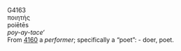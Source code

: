 G4163  
ποιητής  
poiētēs  
*poy-ay-tace‘*  
From [4160](g4160) a *performer*; specifically a “poet”: - doer, poet.  
